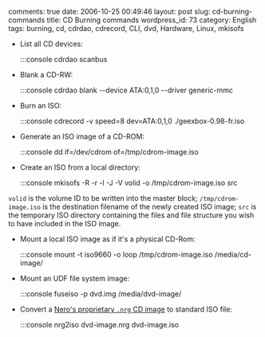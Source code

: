 comments: true
date: 2006-10-25 00:49:46
layout: post
slug: cd-burning-commands
title: CD Burning commands
wordpress_id: 73
category: English
tags: burning, cd, cdrdao, cdrecord, CLI, dvd, Hardware, Linux, mkisofs




  * List all CD devices:

    
    :::console
    cdrdao scanbus
    






  * Blank a CD-RW:

    
    :::console
    cdrdao blank --device ATA:0,1,0 --driver generic-mmc
    






  * Burn an ISO:

    
    :::console
    cdrecord -v speed=8 dev=ATA:0,1,0 ./geexbox-0.98-fr.iso
    






  * Generate an ISO image of a CD-ROM:

    
    :::console
    dd if=/dev/cdrom of=/tmp/cdrom-image.iso
    






  * Create an ISO from a local directory:

    
    :::console
    mkisofs -R -r -l -J -V volid -o /tmp/cdrom-image.iso src
    


`volid` is the volume ID to be written into the master block;
`/tmp/cdrom-image.iso` is the destination filename of the newly created ISO image;
`src` is the temporary ISO directory containing the files and file structure you wish to have included in the ISO image.



  * Mount a local ISO image as if it's a physical CD-Rom:

    
    :::console
    mount -t iso9660 -o loop /tmp/cdrom-image.iso /media/cd-image/
    






  * Mount an UDF file system image:

    
    :::console
    fuseiso -p dvd.img /media/dvd-image/
    






  * Convert a [Nero's proprietary `.nrg` CD image](http://en.wikipedia.org/wiki/NRG_(file_format)) to standard ISO file:

    
    :::console
    nrg2iso dvd-image.nrg dvd-image.iso
    






